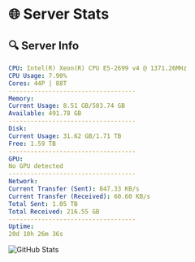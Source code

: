 # 🌐 Server Stats
## 🔍 Server Info
```yaml
CPU: Intel(R) Xeon(R) CPU E5-2699 v4 @ 1371.26MHz
CPU Usage: 7.90%
Cores: 44P | 88T
-----------------------------------
Memory:
Current Usage: 8.51 GB/503.74 GB
Available: 491.78 GB
-----------------------------------
Disk:
Current Usage: 31.62 GB/1.71 TB
Free: 1.59 TB
-----------------------------------
GPU:
No GPU detected
-----------------------------------
Network:
Current Transfer (Sent): 847.33 KB/s
Current Transfer (Received): 60.60 KB/s
Total Sent: 1.05 TB
Total Received: 216.55 GB
-----------------------------------
Uptime:
20d 10h 26m 36s
```
![GitHub Stats](https://img.shields.io/badge/Updated-2025-05-10_03:35:24-blue)